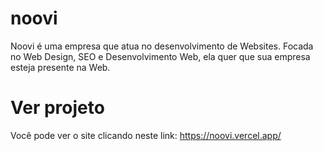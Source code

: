 # noovi
Noovi é uma empresa que atua no desenvolvimento de Websites. Focada no Web Design, SEO e Desenvolvimento Web, ela quer que sua empresa esteja presente na Web.

# Ver projeto
Você pode ver o site clicando neste link: https://noovi.vercel.app/
